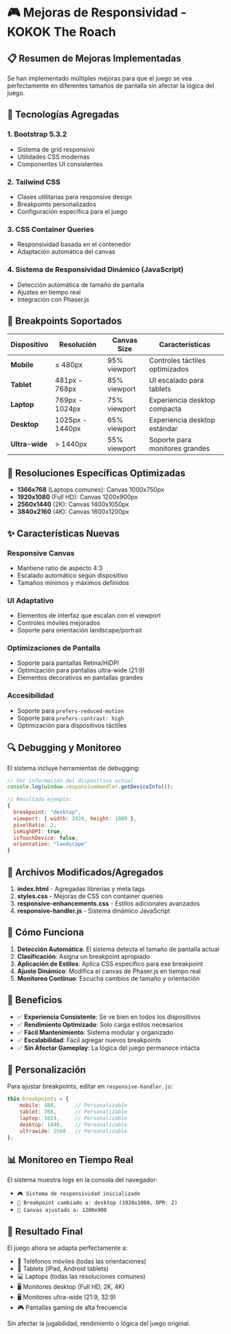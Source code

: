 # 🎮 Mejoras de Responsividad - KOKOK The Roach

## 📋 Resumen de Mejoras Implementadas

Se han implementado múltiples mejoras para que el juego se vea perfectamente en diferentes tamaños de pantalla sin afectar la lógica del juego.

## 🔧 Tecnologías Agregadas

### 1. **Bootstrap 5.3.2**
- Sistema de grid responsivo
- Utilidades CSS modernas
- Componentes UI consistentes

### 2. **Tailwind CSS**
- Clases utilitarias para responsive design
- Breakpoints personalizados
- Configuración específica para el juego

### 3. **CSS Container Queries**
- Responsividad basada en el contenedor
- Adaptación automática del canvas

### 4. **Sistema de Responsividad Dinámico (JavaScript)**
- Detección automática de tamaño de pantalla
- Ajustes en tiempo real
- Integración con Phaser.js

## 📱 Breakpoints Soportados

| Dispositivo | Resolución | Canvas Size | Características |
|-------------|------------|-------------|-----------------|
| **Mobile** | ≤ 480px | 95% viewport | Controles táctiles optimizados |
| **Tablet** | 481px - 768px | 85% viewport | UI escalado para tablets |
| **Laptop** | 769px - 1024px | 75% viewport | Experiencia desktop compacta |
| **Desktop** | 1025px - 1440px | 65% viewport | Experiencia desktop estándar |
| **Ultra-wide** | > 1440px | 55% viewport | Soporte para monitores grandes |

## 🎯 Resoluciones Específicas Optimizadas

- **1366x768** (Laptops comunes): Canvas 1000x750px
- **1920x1080** (Full HD): Canvas 1200x900px
- **2560x1440** (2K): Canvas 1400x1050px
- **3840x2160** (4K): Canvas 1600x1200px

## ✨ Características Nuevas

### Responsive Canvas
- Mantiene ratio de aspecto 4:3
- Escalado automático según dispositivo
- Tamaños mínimos y máximos definidos

### UI Adaptativo
- Elementos de interfaz que escalan con el viewport
- Controles móviles mejorados
- Soporte para orientación landscape/portrait

### Optimizaciones de Pantalla
- Soporte para pantallas Retina/HiDPI
- Optimización para pantallas ultra-wide (21:9)
- Elementos decorativos en pantallas grandes

### Accesibilidad
- Soporte para `prefers-reduced-motion`
- Soporte para `prefers-contrast: high`
- Optimización para dispositivos táctiles

## 🔍 Debugging y Monitoreo

El sistema incluye herramientas de debugging:

```javascript
// Ver información del dispositivo actual
console.log(window.responsiveHandler.getDeviceInfo());

// Resultado ejemplo:
{
  breakpoint: "desktop",
  viewport: { width: 1920, height: 1080 },
  pixelRatio: 2,
  isHighDPI: true,
  isTouchDevice: false,
  orientation: "landscape"
}
```

## 📂 Archivos Modificados/Agregados

1. **index.html** - Agregadas librerías y meta tags
2. **styles.css** - Mejoras de CSS con container queries
3. **responsive-enhancements.css** - Estilos adicionales avanzados
4. **responsive-handler.js** - Sistema dinámico JavaScript

## 🚀 Cómo Funciona

1. **Detección Automática**: El sistema detecta el tamaño de pantalla actual
2. **Clasificación**: Asigna un breakpoint apropiado
3. **Aplicación de Estilos**: Aplica CSS específico para ese breakpoint
4. **Ajuste Dinámico**: Modifica el canvas de Phaser.js en tiempo real
5. **Monitoreo Continuo**: Escucha cambios de tamaño y orientación

## 🎨 Beneficios

- ✅ **Experiencia Consistente**: Se ve bien en todos los dispositivos
- ✅ **Rendimiento Optimizado**: Solo carga estilos necesarios
- ✅ **Fácil Mantenimiento**: Sistema modular y organizado
- ✅ **Escalabilidad**: Fácil agregar nuevos breakpoints
- ✅ **Sin Afectar Gameplay**: La lógica del juego permanece intacta

## 🔧 Personalización

Para ajustar breakpoints, editar en `responsive-handler.js`:

```javascript
this.breakpoints = {
    mobile: 480,      // Personalizable
    tablet: 768,      // Personalizable
    laptop: 1024,     // Personalizable
    desktop: 1440,    // Personalizable
    ultrawide: 2560   // Personalizable
};
```

## 📊 Monitoreo en Tiempo Real

El sistema muestra logs en la consola del navegador:
- `🎮 Sistema de responsividad inicializado`
- `📱 Breakpoint cambiado a: desktop (1920x1080, DPR: 2)`
- `🎯 Canvas ajustado a: 1200x900`

## 🌟 Resultado Final

El juego ahora se adapta perfectamente a:
- 📱 Teléfonos móviles (todas las orientaciones)
- 📱 Tablets (iPad, Android tablets)
- 💻 Laptops (todas las resoluciones comunes)
- 🖥️ Monitores desktop (Full HD, 2K, 4K)
- 🖥️ Monitores ultra-wide (21:9, 32:9)
- 🎮 Pantallas gaming de alta frecuencia

Sin afectar la jugabilidad, rendimiento o lógica del juego original. 